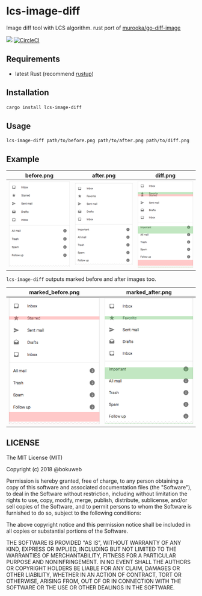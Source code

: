 # lcs-image-diff
Image diff tool with LCS algorithm. rust port of [murooka/go-diff-image](https://github.com/murooka/go-diff-image)

[![](http://meritbadge.herokuapp.com/lcs-image-diff)](https://crates.io/crates/lcs-image-diff)
[![CircleCI](https://circleci.com/gh/bokuweb/lcs-image-diff-rs/tree/master.svg?style=svg)](https://circleci.com/gh/bokuweb/lcs-image-diff-rs/tree/master)

## Requirements
- latest Rust (recommend [rustup](https://www.rustup.rs/))

## Installation

``` bash
cargo install lcs-image-diff
```

## Usage

```
lcs-image-diff path/to/before.png path/to/after.png path/to/diff.png
```

## Example

| before.png        | after.png          | diff.png                 |
| --------------- |---------------| -------------------- |
| ![](https://github.com/bokuweb/lcs-image-diff-rs/blob/master/test/images/before.png?raw=true) | ![](https://github.com/bokuweb/lcs-image-diff-rs/blob/master/test/images/after.png?raw=true) |![](https://github.com/bokuweb/lcs-image-diff-rs/blob/master/test/images/diff.png?raw=true)|

`lcs-image-diff` outputs marked before and after images too. 

| marked_before.png        | marked_after.png          |
| --------------- |---------------|
| ![](https://github.com/bokuweb/lcs-image-diff-rs/blob/master/test/images/marked_before.png?raw=true) | ![](https://github.com/bokuweb/lcs-image-diff-rs/blob/master/test/images/marked_after.png?raw=true) |

## LICENSE

The MIT License (MIT)

Copyright (c) 2018 @bokuweb

Permission is hereby granted, free of charge, to any person obtaining a copy
of this software and associated documentation files (the "Software"), to deal
in the Software without restriction, including without limitation the rights
to use, copy, modify, merge, publish, distribute, sublicense, and/or sell
copies of the Software, and to permit persons to whom the Software is
furnished to do so, subject to the following conditions:

The above copyright notice and this permission notice shall be included in all
copies or substantial portions of the Software.

THE SOFTWARE IS PROVIDED "AS IS", WITHOUT WARRANTY OF ANY KIND, EXPRESS OR
IMPLIED, INCLUDING BUT NOT LIMITED TO THE WARRANTIES OF MERCHANTABILITY,
FITNESS FOR A PARTICULAR PURPOSE AND NONINFRINGEMENT. IN NO EVENT SHALL THE
AUTHORS OR COPYRIGHT HOLDERS BE LIABLE FOR ANY CLAIM, DAMAGES OR OTHER
LIABILITY, WHETHER IN AN ACTION OF CONTRACT, TORT OR OTHERWISE, ARISING FROM,
OUT OF OR IN CONNECTION WITH THE SOFTWARE OR THE USE OR OTHER DEALINGS IN THE
SOFTWARE.
